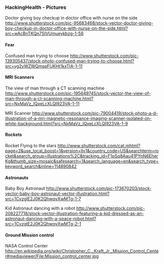 ### HackingHealth - Pictures

Doctor giving boy checkup in doctor office with nurse on the side 
http://www.shutterstock.com/pic-95683468/stock-vector-doctor-giving-boy-checkup-in-doctor-office-with-nurse-on-the-side.html?src=wAcBnTKQn7SIVUmueykbzg-1-56


#### Fear

Confused man trying to choose
http://www.shutterstock.com/pic-139305437/stock-photo-confused-man-trying-to-choose.html?src=vg2yWZWQmspFUKHt1kxTIA-1-11



#### MRI Scanners

The view of man through a CT scanning machine
http://www.shutterstock.com/pic-195649745/stock-vector-the-view-of-man-through-a-ct-scanning-machine.html?src=NxMaVz_IQxeLcXLQI923VA-1-11

MRI Scanner
http://www.shutterstock.com/pic-79004419/stock-photo-a-d-illustration-of-a-mri-magnetic-resonance-imaging-scanner-isolated-on-white-background.html?src=NxMaVz_IQxeLcXLQI923VA-1-9


#### Rockets

Rocket Flying to the stars
http://www.shutterstock.com/cat.mhtml?page=2&use_local_boost=1&version=llv1&country_code=US&searchterm=rocket&search_group=illustrations%2C&tracking_id=F1pSq8Aau41PYnN6EherKg&thumb_size=mosaic&safesearch=1&search_language=en&search_type=keyword_search&inline=114890842


#### Astronauts

Baby Boy Astronaut
http://www.shutterstock.com/pic-173670203/stock-vector-baby-boy-astronaut-vector-illustration.html?src=1CvzglE2J0K2QhwqyXwMTg-1-7

Kid Astronaut dancing with a robot
http://www.shutterstock.com/pic-208227718/stock-vector-illustration-featuring-a-kid-dressed-as-an-astronaut-dancing-with-a-space-robot.html?src=1CvzglE2J0K2QhwqyXwMTg-2-1


#### Ground Mission control

NASA Control Center
http://en.wikipedia.org/wiki/Christopher_C._Kraft_Jr._Mission_Control_Center#mediaviewer/File:Mission_control_center.jpg



